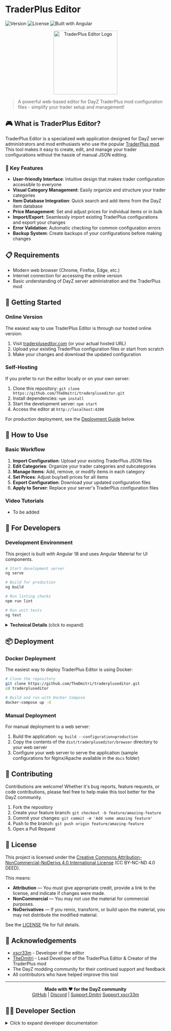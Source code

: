 # TraderPlus Editor

![Version](https://img.shields.io/badge/version-1.0.0--beta-blue)
![License](https://img.shields.io/badge/license-CC%20BY--NC--ND%204.0-green)
![Built with Angular](https://img.shields.io/badge/built%20with-Angular%2018-red)

<p align="center">
  <img src="https://github.com/TheDmitri/traderpluseditor/raw/main/src/assets/logo.png" alt="TraderPlus Editor Logo" width="200">
</p>

> A powerful web-based editor for DayZ TraderPlus mod configuration files - simplify your trader setup and management!

## 🎮 What is TraderPlus Editor?

TraderPlus Editor is a specialized web application designed for DayZ server administrators and mod enthusiasts who use the popular [TraderPlus mod](https://steamcommunity.com/sharedfiles/filedetails/?id=2458896948). This tool makes it easy to create, edit, and manage your trader configurations without the hassle of manual JSON editing.

### 🌟 Key Features

- **User-friendly Interface**: Intuitive design that makes trader configuration accessible to everyone
- **Visual Category Management**: Easily organize and structure your trader categories
- **Item Database Integration**: Quick search and add items from the DayZ item database
- **Price Management**: Set and adjust prices for individual items or in bulk
- **Import/Export**: Seamlessly import existing TraderPlus configurations and export your changes
- **Error Validation**: Automatic checking for common configuration errors
- **Backup System**: Create backups of your configurations before making changes

## 📋 Requirements

- Modern web browser (Chrome, Firefox, Edge, etc.)
- Internet connection for accessing the online version
- Basic understanding of DayZ server administration and the TraderPlus mod

## 🚀 Getting Started

### Online Version

The easiest way to use TraderPlus Editor is through our hosted online version:

1. Visit [traderpluseditor.com](https://traderpluseditor.com) (or your actual hosted URL)
2. Upload your existing TraderPlus configuration files or start from scratch
3. Make your changes and download the updated configuration

### Self-Hosting

If you prefer to run the editor locally or on your own server:

1. Clone this repository: `git clone https://github.com/TheDmitri/traderpluseditor.git`
2. Install dependencies: `npm install`
3. Start the development server: `npm start`
4. Access the editor at `http://localhost:4200`

For production deployment, see the [Deployment Guide](#deployment) below.

## 📖 How to Use

### Basic Workflow

1. **Import Configuration**: Upload your existing TraderPlus JSON files
2. **Edit Categories**: Organize your trader categories and subcategories
3. **Manage Items**: Add, remove, or modify items in each category
4. **Set Prices**: Adjust buy/sell prices for all items
5. **Export Configuration**: Download your updated configuration files
6. **Apply to Server**: Replace your server's TraderPlus configuration files

### Video Tutorials

- To be added

## 🔧 For Developers

### Development Environment

This project is built with Angular 18 and uses Angular Material for UI components.

```bash
# Start development server
ng serve

# Build for production
ng build

# Run linting checks
npm run lint

# Run unit tests
ng test
```

<details>
<summary><b>Technical Details</b> (click to expand)</summary>

### Project Structure

The application follows standard Angular architecture with these key components:

- **Core Services**: Configuration parsing, validation, and file handling
- **UI Components**: Modular interface elements for different editor functions
- **State Management**: Reactive state handling for configuration data

### Technologies Used

- Angular 18
- Angular Material
- RxJS
- JSZip (for handling configuration archives)

</details>

<a name="deployment"></a>
## 📦 Deployment

### Docker Deployment

The easiest way to deploy TraderPlus Editor is using Docker:

```bash
# Clone the repository
git clone https://github.com/TheDmitri/traderpluseditor.git
cd traderpluseditor

# Build and run with Docker Compose
docker-compose up -d
```

### Manual Deployment

For manual deployment to a web server:

1. Build the application: `ng build --configuration=production`
2. Copy the contents of the `dist/traderpluseditor/browser` directory to your web server
3. Configure your web server to serve the application (sample configurations for Nginx/Apache available in the `docs` folder)

## 🤝 Contributing

Contributions are welcome! Whether it's bug reports, feature requests, or code contributions, please feel free to help make this tool better for the DayZ community.

1. Fork the repository
2. Create your feature branch: `git checkout -b feature/amazing-feature`
3. Commit your changes: `git commit -m 'Add some amazing feature'`
4. Push to the branch: `git push origin feature/amazing-feature`
5. Open a Pull Request

## 📄 License

This project is licensed under the [Creative Commons Attribution-NonCommercial-NoDerivs 4.0 International License](https://creativecommons.org/licenses/by-nc-nd/4.0/) (CC BY-NC-ND 4.0 DEED).

This means:
- **Attribution** — You must give appropriate credit, provide a link to the license, and indicate if changes were made.
- **NonCommercial** — You may not use the material for commercial purposes.
- **NoDerivatives** — If you remix, transform, or build upon the material, you may not distribute the modified material.

See the [LICENSE](LICENSE) file for full details.

## 🙏 Acknowledgements

- [xscr33m](https://github.com/xscr33m) - Developer of the editor
- [TheDmitri](https://github.com/TheDmitri) - Lead Developer of the TraderPlus Editor & Creator of the TraderPlus mod
- The DayZ modding community for their continued support and feedback
- All contributors who have helped improve this tool

---

<p align="center">
  <b>Made with ❤️ for the DayZ community</b><br>
  <a href="https://github.com/TheDmitri/traderpluseditor">GitHub</a> |
  <a href="https://discord.gg/t9YkApe7K9">Discord</a> |
  <a href="https://ko-fi.com/thedmitri">Support Dmitri</a>
  <a href="https://ko-fi.com/xscr33m">Support xscr33m</a>
</p>

## 👨‍💻 Developer Section

<details>
<summary>Click to expand developer documentation</summary>

### Development server

Run `ng serve` for a dev server. Navigate to `http://localhost:4200/`. The application will automatically reload if you change any of the source files.

### Code scaffolding

Run `ng generate component component-name` to generate a new component. You can also use `ng generate directive|pipe|service|class|guard|interface|enum|module`.

### Build

Run `ng build` to build the project. The build artifacts will be stored in the `dist/` directory.

### Linting

Run `npm run lint` to execute the linting checks on the project.

### Running unit tests

Run `ng test` to execute the unit tests via [Karma](https://karma-runner.github.io).

### CI/CD Pipeline

This project includes a Continuous Integration and Continuous Deployment (CI/CD) pipeline using GitHub Actions. The pipeline:

1. Runs linting checks on the codebase
2. Builds the Angular application for production
3. Deploys the built application to a VPS via SSH (only on main/master branch)

#### GitHub Secrets Setup for Deployment

To enable the automatic deployment to your VPS, you need to set up the following secrets in your GitHub repository:

1. `SSH_PRIVATE_KEY`: Your private SSH key for accessing the VPS
2. `SSH_KNOWN_HOSTS`: The SSH known hosts entry for your VPS
3. `SSH_USER`: The username for SSH login to your VPS
4. `SSH_HOST`: The hostname or IP address of your VPS
5. `DEPLOY_PATH`: The path on your VPS where the application should be deployed

For detailed instructions on setting up SSH keys for deployment, see the [SSH Setup Guide](./docs/ssh-setup-guide.md).

### Troubleshooting

#### Package Version Issues

If you encounter npm package version issues during installation or CI/CD:

1. Make sure all Angular package versions are aligned (all should use the same major.minor version)
2. Create or update `.npmrc` file with:
   ```
   registry=https://registry.npmjs.org/
   legacy-peer-deps=true
   ```
3. Try clearing npm cache: `npm cache clean --force`
4. Delete `node_modules` and `package-lock.json`, then run `npm install`

#### CI/CD Deployment Issues

If deployment fails:

1. Verify SSH keys are correctly set up in GitHub Secrets
2. Check that the target directory on the VPS exists and has correct permissions
3. Ensure the SSH user has write permissions to the deploy path
4. Test the SSH connection locally: `ssh <ssh_user>@<ssh_host>`

</details>
